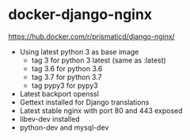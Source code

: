 # docker-django-nginx

https://hub.docker.com/r/prismaticd/django-nginx/

* Using latest python 3 as base image
  * tag 3 for python 3 latest (same as :latest)
  * tag 3.6 for python 3.6
  * tag 3.7 for python 3.7
  * tag pypy3 for pypy3
* Latest  backport openssl
* Gettext installed for Django translations
* Latest stable nginx with port 80 and 443 exposed
* libev-dev installed
* python-dev and mysql-dev
